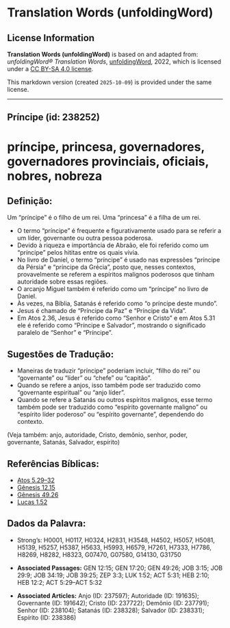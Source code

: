 # Translation Words (unfoldingWord)

## License Information

**Translation Words (unfoldingWord)** is based on and adapted from: _unfoldingWord® Translation Words_, [unfoldingWord](https://unfoldingword.org/utw), 2022, which is licensed under a [CC BY-SA 4.0 license](https://creativecommons.org/licenses/by-sa/4.0/legalcode.en).

This markdown version (created `2025-10-09`) is provided under the same license.



--------------------------------

## Príncipe (id: 238252)

príncipe, princesa, governadores, governadores provinciais, oficiais, nobres, nobreza
=====================================================================================

Definição:
----------

Um “príncipe” é o filho de um rei. Uma “princesa” é a filha de um rei.

* O termo “príncipe” é frequente e figurativamente usado para se referir a um líder, governante ou outra pessoa poderosa.
* Devido à riqueza e importância de Abraão, ele foi referido como um “príncipe” pelos hititas entre os quais vivia.
* No livro de Daniel, o termo “príncipe” é usado nas expressões “príncipe da Pérsia” e “príncipe da Grécia”, posto que, nesses contextos, provavelmente se referem a espíritos malignos poderosos que tinham autoridade sobre essas regiões.
* O arcanjo Miguel também é referido como um “príncipe” no livro de Daniel.
* Às vezes, na Bíblia, Satanás é referido como “o príncipe deste mundo”.
* Jesus é chamado de “Príncipe da Paz” e “Príncipe da Vida”.
* Em Atos 2\.36, Jesus é referido como “Senhor e Cristo” e em Atos 5\.31 ele é referido como “Príncipe e Salvador”, mostrando o significado paralelo de “Senhor” e “Príncipe”.

Sugestões de Tradução:
----------------------

* Maneiras de traduzir “príncipe” poderiam incluir, “filho do rei” ou “governante” ou “líder” ou “chefe” ou “capitão”.
* Quando se refere a anjos, isso também pode ser traduzido como “governante espiritual” ou “anjo líder”.
* Quando se refere a Satanás ou outros espíritos malignos, esse termo também pode ser traduzido como “espírito governante maligno” ou “espírito líder poderoso” ou “espírito governante”, dependendo do contexto.

(Veja também: anjo, autoridade, Cristo, demônio, senhor, poder, governante, Satanás, Salvador, espírito)

Referências Bíblicas:
---------------------

* [Atos 5\.29–32](https://ref.ly/Acts5:29-Acts5:32)
* [Gênesis 12\.15](https://ref.ly/Gen12:15)
* [Gênesis 49\.26](https://ref.ly/Gen49:26)
* [Lucas 1\.52](https://ref.ly/Luke1:52)

Dados da Palavra:
-----------------

* Strong’s: H0001, H0117, H0324, H2831, H3548, H4502, H5057, H5081, H5139, H5257, H5387, H5633, H5993, H6579, H7261, H7333, H7786, H8269, H8282, H8323, G07470, G07580, G14130, G31750

* **Associated Passages:** GEN 12:15; GEN 17:20; GEN 49:26; JOB 3:15; JOB 29:9; JOB 34:19; JOB 39:25; ZEP 3:3; LUK 1:52; ACT 5:31; HEB 2:10; HEB 12:2; ACT 5:29–ACT 5:32
* **Associated Articles:** Anjo (ID: 237597); Autoridade (ID: 191635); Governante (ID: 191642); Cristo (ID: 237722); Demônio (ID: 237791); Senhor (ID: 238104); Satanás (ID: 238328); Salvador (ID: 238331); Espírito (ID: 238386)

